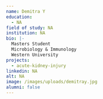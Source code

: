 ```yaml
---
name: Demitra Y
education:
  - NA
field of study: NA
institution: NA
bio: |-
  Masters Student
  Microbiology & Immunology
  Western University
projects:
  - acute-kidney-injury
linkedin: NA
alt: NA
image: /images/uploads/demitray.jpg
alumni: false
---
```

